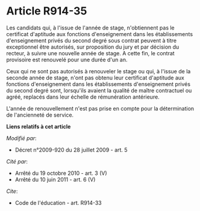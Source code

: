 # Article R914-35

Les candidats qui, à l'issue de l'année de stage, n'obtiennent pas le certificat d'aptitude aux fonctions d'enseignement dans
les établissements d'enseignement privés du second degré sous contrat peuvent à titre exceptionnel être autorisés, sur
proposition du jury et par décision du recteur, à suivre une nouvelle année de stage. A cette fin, le contrat provisoire est
renouvelé pour une durée d'un an. 

Ceux qui ne sont pas autorisés à renouveler le stage ou qui, à l'issue de la seconde année de stage, n'ont pas obtenu leur
certificat d'aptitude aux fonctions d'enseignement dans les établissements d'enseignement privés du second degré sont,
lorsqu'ils avaient la qualité de maître contractuel ou agréé, replacés dans leur échelle de rémunération antérieure. 

L'année de renouvellement n'est pas prise en compte pour la détermination de l'ancienneté de service.

**Liens relatifs à cet article**

_Modifié par_:

  - Décret n°2009-920 du 28 juillet 2009 - art. 5

_Cité par_:

  - Arrêté du 19 octobre 2010 - art. 3 (V)
  - Arrêté du 10 juin 2011 - art. 6 (V)

_Cite_:

  - Code de l'éducation - art. R914-33
